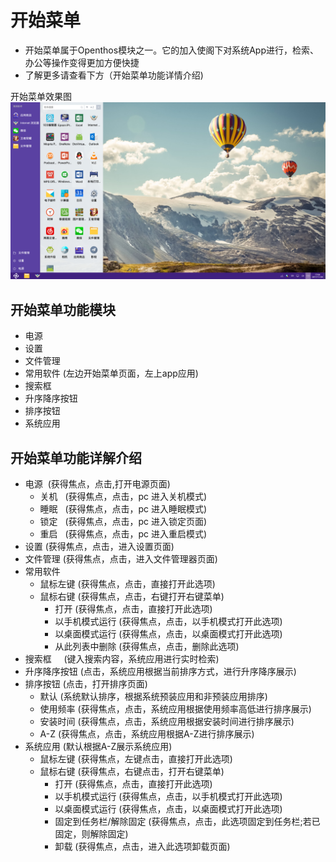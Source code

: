 # 开始菜单
   - 开始菜单属于Openthos模块之一。它的加入使阁下对系统App进行，检索、办公等操作变得更加方便快捷
   - 了解更多请查看下方（开始菜单功能详情介绍)
   
开始菜单效果图  
![](pic/kaishicaidan/startmenu.png)

## 开始菜单功能模块
   - 电源
   - 设置
   - 文件管理
   - 常用软件 (左边开始菜单页面，左上app应用)
   - 搜索框
   - 升序降序按钮
   - 排序按钮
   - 系统应用

## 开始菜单功能详解介绍
   - 电源  (获得焦点，点击,打开电源页面)
      - 关机   (获得焦点，点击，pc 进入关机模式)
      - 睡眠   (获得焦点，点击，pc 进入睡眠模式)
      - 锁定   (获得焦点，点击，pc 进入锁定页面)
      - 重启   (获得焦点，点击，pc 进入重启模式)
   - 设置   (获得焦点，点击，进入设置页面)
   - 文件管理    (获得焦点，点击，进入文件管理器页面)
   - 常用软件
      - 鼠标左键    (获得焦点，点击，直接打开此选项)
      - 鼠标右键    (获得焦点，点击，右键打开右键菜单)
         - 打开    (获得焦点，点击，直接打开此选项)
         - 以手机模式运行    (获得焦点，点击，以手机模式打开此选项)
         - 以桌面模式运行    (获得焦点，点击，以桌面模式打开此选项)
         - 从此列表中删除    (获得焦点，点击，删除此选项)
   - 搜索框     (键入搜索内容，系统应用进行实时检索)
   - 升序降序按钮     (点击，系统应用根据当前排序方式，进行升序降序展示)
   - 排序按钮    (点击，打开排序页面)
      - 默认   (系统默认排序，根据系统预装应用和非预装应用排序)
      - 使用频率    (获得焦点，点击，系统应用根据使用频率高低进行排序展示)
      - 安装时间    (获得焦点，点击，系统应用根据安装时间进行排序展示)
      - A-Z     (获得焦点，点击，系统应用根据A-Z进行排序展示)
   - 系统应用     (默认根据A-Z展示系统应用)
      - 鼠标左键     (获得焦点，左键点击，直接打开此选项)
      - 鼠标右键      (获得焦点，右键点击，打开右键菜单)
         - 打开     (获得焦点，点击，直接打开此选项)
         - 以手机模式运行     (获得焦点，点击，以手机模式打开此选项)
         - 以桌面模式运行     (获得焦点，点击，以桌面模式打开此选项)
         - 固定到任务栏/解除固定    (获得焦点，点击，此选项固定到任务栏;若已固定，则解除固定)
         - 卸载     (获得焦点，点击，进入此选项卸载页面)
